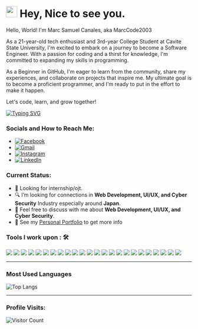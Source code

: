 
<h1><img src="https://emojis.slackmojis.com/emojis/images/1531849430/4246/blob-sunglasses.gif?1531849430" width="30"/> Hey, Nice to see you.</h1>

Hello, World! I'm Marc Samuel Canales, aka MarcCode2003

As a 21-year-old tech enthusiast and 3rd-year College Student at Cavite State University, I'm excited to embark on a journey to become a Software Engineer. With a passion for coding and a thirst for knowledge, I'm committed to expanding my skills in programming.

As a Beginner in GitHub, I'm eager to learn from the community, share my experiences, and collaborate on projects that inspire me. My ultimate goal is to become a proficient programmer, and I'm ready to put in the effort to make it happen.

Let's code, learn, and grow together!

[![Typing SVG](https://readme-typing-svg.herokuapp.com?color=%2349F707&lines=I'm+Marc+Samuel+Canales,+21+yo.;Front-end+Web+Developer;Back-end+Web+Developer;UI/UX+Designer+Beginner;Cyber+Security+Beginner)](https://git.io/typing-svg)

### Socials and How to Reach Me:
- [![Facebook](https://img.shields.io/badge/Facebook-%231877F2.svg?style=for-the-badge&logo=Facebook&logoColor=white)](https://www.facebook.com/maaku0223)
- [![Gmail](https://img.shields.io/badge/Gmail-marcsamuelcanales.26%40gmail.com-%23EA4335.svg?style=for-the-badge&logo=Gmail&logoColor=white)](mailto:marcsamuelcanales.26@gmail.com)
- [![Instagram](https://img.shields.io/badge/Instagram-%23E4405F.svg?style=for-the-badge&logo=Instagram&logoColor=white)](https://www.instagram.com/maaku0223/)
- [![LinkedIn](https://img.shields.io/badge/LinkedIn-%230077B5.svg?style=for-the-badge&logo=LinkedIn&logoColor=white)](https://www.linkedin.com/in/marc-samuel-canales-b87944317/)

### Current Status:

- 💼 Looking for internship/ojt.
- 🔍 I’m looking for connections in <strong>Web Development, UI/UX, and Cyber Security</strong> Industry especially around <strong>Japan</strong>.
- 💬 Feel free to discuss with me about <strong>Web Development, UI/UX, and Cyber Security</strong>.
- 👀 See my [Personal Portfolio](https://MarcCode2003.github.io/portfolio/) to get more info

### Tools I work upon : 🛠

<img src="https://img.shields.io/badge/html5-%23E34F26.svg?style=for-the-badge&logo=html5&logoColor=white"> <img src="https://img.shields.io/badge/css3%20-%2314354C.svg?&style=for-the-badge&logo=css3&logoColor=white"> <img src="https://img.shields.io/badge/Java-%23ED8B00.svg?style=for-the-badge&logo=java&logoColor=white"> <img src="https://img.shields.io/badge/Python-%233776AB.svg?style=for-the-badge&logo=python&logoColor=white"> <img src="https://img.shields.io/badge/javascript%20-%23323330.svg?&style=for-the-badge&logo=javascript&logoColor=%23F7DF1E"> <img src="https://img.shields.io/badge/PHP%20-%23777BB4.svg?&style=for-the-badge&logo=php&logoColor=white"> <img src="https://img.shields.io/badge/node.js%20-%23008CC1.svg?&style=for-the-badge&logo=node.js&logoColor=white"> <img src="https://img.shields.io/badge/git%20-%23F05032.svg?&style=for-the-badge&logo=git&logoColor=white"/> <img src="http://img.shields.io/badge/-VS%20Code-000000?style=for-the-badge&logo=Visual-studio-code&logoColor=blue"> <img src="https://img.shields.io/badge/bootstrap-%23563D7C.svg?style=for-the-badge&logo=bootstrap&logoColor=white"> <img src="https://img.shields.io/badge/Canva-%2300C4CC.svg?style=for-the-badge&logo=Canva&logoColor=white"> <img src="https://img.shields.io/badge/figma-%23F24E1E.svg?style=for-the-badge&logo=figma&logoColor=white"> <img src="https://img.shields.io/badge/Eclipse-FE7A16.svg?style=for-the-badge&logo=Eclipse&logoColor=white"> <img src="https://img.shields.io/badge/MySQL-%2300f.svg?style=for-the-badge&logo=mysql&logoColor=white"> <img src="https://img.shields.io/badge/Apache%20NetBeans-1B6AC6.svg?style=for-the-badge&logo=Apache-NetBeans-IDE&logoColor=white"> <img src="https://img.shields.io/badge/PyCharm-000000.svg?style=for-the-badge&logo=PyCharm&logoColor=white"> <img src="https://img.shields.io/badge/Godot-478CBF.svg?style=for-the-badge&logo=Godot-Engine&logoColor=white"> <img src="https://img.shields.io/badge/WordPress-21759B.svg?style=for-the-badge&logo=WordPress&logoColor=white"> <img src="https://img.shields.io/badge/Microsoft%20Word-2B579A.svg?style=for-the-badge&logo=Microsoft-Word&logoColor=white"> <img src="https://img.shields.io/badge/Microsoft%20Excel-217346.svg?style=for-the-badge&logo=Microsoft-Excel&logoColor=white"> <img src="https://img.shields.io/badge/Microsoft%20PowerPoint-B7472A.svg?style=for-the-badge&logo=Microsoft-PowerPoint&logoColor=white"> <img src="https://img.shields.io/badge/Photoshop-31A8FF.svg?style=for-the-badge&logo=Adobe-Photoshop&logoColor=white"> <img src="https://img.shields.io/badge/Photopea-18A497.svg?style=for-the-badge&logo=Photopea&logoColor=white"> <img src="https://img.shields.io/badge/CapCut-000000.svg?style=for-the-badge&logo=CapCut&logoColor=white">

-----

### Most Used Languages

![Top Langs](https://github-readme-stats.vercel.app/api/top-langs/?username=MarcCode2003&hide=css,html&layout=compact)

-----

### Profile Visits:

![Visitor Count](https://profile-counter.glitch.me/{MarcCode2003}/count.svg)
